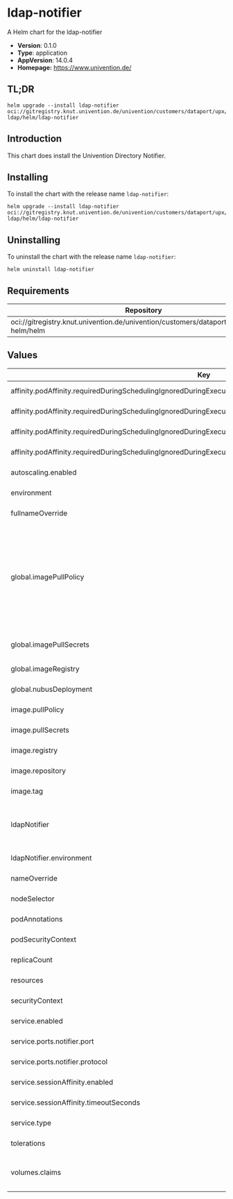 # ldap-notifier

A Helm chart for the ldap-notifier

- **Version**: 0.1.0
- **Type**: application
- **AppVersion**: 14.0.4
- **Homepage:** <https://www.univention.de/>

## TL;DR

```console
helm upgrade --install ldap-notifier oci://gitregistry.knut.univention.de/univention/customers/dataport/upx/container-ldap/helm/ldap-notifier
```

## Introduction

This chart does install the Univention Directory Notifier.

## Installing

To install the chart with the release name `ldap-notifier`:

```console
helm upgrade --install ldap-notifier oci://gitregistry.knut.univention.de/univention/customers/dataport/upx/container-ldap/helm/ldap-notifier
```

## Uninstalling

To uninstall the chart with the release name `ldap-notifier`:

```console
helm uninstall ldap-notifier
```

## Requirements

| Repository | Name | Version |
|------------|------|---------|
| oci://gitregistry.knut.univention.de/univention/customers/dataport/upx/common-helm/helm | common | ^0.2.0 |

## Values

<table>
	<thead>
		<th>Key</th>
		<th>Type</th>
		<th>Default</th>
		<th>Description</th>
	</thead>
	<tbody>
		<tr>
			<td>affinity.podAffinity.requiredDuringSchedulingIgnoredDuringExecution[0].labelSelector.matchExpressions[0].key</td>
			<td>string</td>
			<td><pre lang="json">
"ldap-server-type"
</pre>
</td>
			<td></td>
		</tr>
		<tr>
			<td>affinity.podAffinity.requiredDuringSchedulingIgnoredDuringExecution[0].labelSelector.matchExpressions[0].operator</td>
			<td>string</td>
			<td><pre lang="json">
"In"
</pre>
</td>
			<td></td>
		</tr>
		<tr>
			<td>affinity.podAffinity.requiredDuringSchedulingIgnoredDuringExecution[0].labelSelector.matchExpressions[0].values[0]</td>
			<td>string</td>
			<td><pre lang="json">
"primary"
</pre>
</td>
			<td></td>
		</tr>
		<tr>
			<td>affinity.podAffinity.requiredDuringSchedulingIgnoredDuringExecution[0].topologyKey</td>
			<td>string</td>
			<td><pre lang="json">
"kubernetes.io/hostname"
</pre>
</td>
			<td></td>
		</tr>
		<tr>
			<td>autoscaling.enabled</td>
			<td>bool</td>
			<td><pre lang="json">
false
</pre>
</td>
			<td></td>
		</tr>
		<tr>
			<td>environment</td>
			<td>object</td>
			<td><pre lang="json">
{}
</pre>
</td>
			<td></td>
		</tr>
		<tr>
			<td>fullnameOverride</td>
			<td>string</td>
			<td><pre lang="json">
""
</pre>
</td>
			<td></td>
		</tr>
		<tr>
			<td>global.imagePullPolicy</td>
			<td>string</td>
			<td><pre lang="json">
"IfNotPresent"
</pre>
</td>
			<td>Define an ImagePullPolicy.  Ref.: https://kubernetes.io/docs/concepts/containers/images/#image-pull-policy  "IfNotPresent" => The image is pulled only if it is not already present locally. "Always" => Every time the kubelet launches a container, the kubelet queries the container image registry to             resolve the name to an image digest. If the kubelet has a container image with that exact digest cached             locally, the kubelet uses its cached image; otherwise, the kubelet pulls the image with the resolved             digest, and uses that image to launch the container. "Never" => The kubelet does not try fetching the image. If the image is somehow already present locally, the            kubelet attempts to start the container; otherwise, startup fails.</td>
		</tr>
		<tr>
			<td>global.imagePullSecrets</td>
			<td>list</td>
			<td><pre lang="json">
[]
</pre>
</td>
			<td>Credentials to fetch images from private registry. Ref: https://kubernetes.io/docs/tasks/configure-pod-container/pull-image-private-registry/  imagePullSecrets:   - "docker-registry"</td>
		</tr>
		<tr>
			<td>global.imageRegistry</td>
			<td>string</td>
			<td><pre lang="json">
""
</pre>
</td>
			<td>Container registry address.</td>
		</tr>
		<tr>
			<td>global.nubusDeployment</td>
			<td>bool</td>
			<td><pre lang="json">
false
</pre>
</td>
			<td>Indicates wether this chart is part of a Nubus deployment.</td>
		</tr>
		<tr>
			<td>image.pullPolicy</td>
			<td>string</td>
			<td><pre lang="json">
"IfNotPresent"
</pre>
</td>
			<td></td>
		</tr>
		<tr>
			<td>image.pullSecrets</td>
			<td>list</td>
			<td><pre lang="json">
[]
</pre>
</td>
			<td></td>
		</tr>
		<tr>
			<td>image.registry</td>
			<td>string</td>
			<td><pre lang="json">
"artifacts.software-univention.de"
</pre>
</td>
			<td></td>
		</tr>
		<tr>
			<td>image.repository</td>
			<td>string</td>
			<td><pre lang="json">
"nubus-dev/images/ldap-notifier"
</pre>
</td>
			<td></td>
		</tr>
		<tr>
			<td>image.tag</td>
			<td>string</td>
			<td><pre lang="json">
"latest"
</pre>
</td>
			<td></td>
		</tr>
		<tr>
			<td>ldapNotifier</td>
			<td>object</td>
			<td><pre lang="json">
{
  "environment": "production",
  "ldapServerGid": "102",
  "ldapServerUid": "101"
}
</pre>
</td>
			<td>Application configuration for the Univention Directory Notifier</td>
		</tr>
		<tr>
			<td>ldapNotifier.environment</td>
			<td>string</td>
			<td><pre lang="json">
"production"
</pre>
</td>
			<td>TODO: Clarify usage of this parameter</td>
		</tr>
		<tr>
			<td>nameOverride</td>
			<td>string</td>
			<td><pre lang="json">
""
</pre>
</td>
			<td></td>
		</tr>
		<tr>
			<td>nodeSelector</td>
			<td>object</td>
			<td><pre lang="json">
{}
</pre>
</td>
			<td></td>
		</tr>
		<tr>
			<td>podAnnotations</td>
			<td>object</td>
			<td><pre lang="json">
{}
</pre>
</td>
			<td></td>
		</tr>
		<tr>
			<td>podSecurityContext</td>
			<td>object</td>
			<td><pre lang="json">
{}
</pre>
</td>
			<td></td>
		</tr>
		<tr>
			<td>replicaCount</td>
			<td>int</td>
			<td><pre lang="json">
1
</pre>
</td>
			<td></td>
		</tr>
		<tr>
			<td>resources</td>
			<td>string</td>
			<td><pre lang="json">
null
</pre>
</td>
			<td></td>
		</tr>
		<tr>
			<td>securityContext</td>
			<td>object</td>
			<td><pre lang="json">
{}
</pre>
</td>
			<td></td>
		</tr>
		<tr>
			<td>service.enabled</td>
			<td>bool</td>
			<td><pre lang="json">
true
</pre>
</td>
			<td></td>
		</tr>
		<tr>
			<td>service.ports.notifier.port</td>
			<td>int</td>
			<td><pre lang="json">
6669
</pre>
</td>
			<td></td>
		</tr>
		<tr>
			<td>service.ports.notifier.protocol</td>
			<td>string</td>
			<td><pre lang="json">
"TCP"
</pre>
</td>
			<td></td>
		</tr>
		<tr>
			<td>service.sessionAffinity.enabled</td>
			<td>bool</td>
			<td><pre lang="json">
false
</pre>
</td>
			<td></td>
		</tr>
		<tr>
			<td>service.sessionAffinity.timeoutSeconds</td>
			<td>int</td>
			<td><pre lang="json">
10800
</pre>
</td>
			<td></td>
		</tr>
		<tr>
			<td>service.type</td>
			<td>string</td>
			<td><pre lang="json">
"ClusterIP"
</pre>
</td>
			<td></td>
		</tr>
		<tr>
			<td>tolerations</td>
			<td>list</td>
			<td><pre lang="json">
[]
</pre>
</td>
			<td></td>
		</tr>
		<tr>
			<td>volumes.claims</td>
			<td>string</td>
			<td><pre lang="json">
null
</pre>
</td>
			<td>Mapping of volumes to the volume claim names to use. Those have to match the volumes of the "ldap-server". Default: claims:   shared-data: "shared-data-ldap-server-0"   shared-run: "shared-run-ldap-server-0"</td>
		</tr>
	</tbody>
</table>

